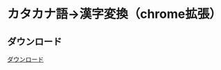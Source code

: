 # カタカナ語→漢字変換（chrome拡張）
## ダウンロード
  <a href="https://github.com/ituyama/kana/raw/master/kana.zip">ダウンロード</a>
